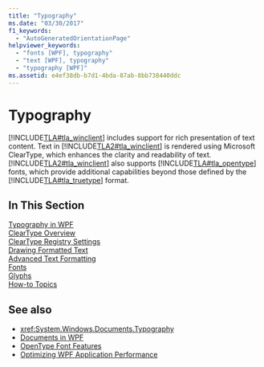 ```yaml
---
title: "Typography"
ms.date: "03/30/2017"
f1_keywords: 
  - "AutoGeneratedOrientationPage"
helpviewer_keywords: 
  - "fonts [WPF], typography"
  - "text [WPF], typography"
  - "typography [WPF]"
ms.assetid: e4ef38db-b7d1-4bda-87ab-8bb738440ddc
---
```

# Typography
[!INCLUDE[TLA#tla_winclient](../../../../includes/tlasharptla-winclient-md.md)] includes support for rich presentation of text content. Text in [!INCLUDE[TLA2#tla_winclient](../../../../includes/tla2sharptla-winclient-md.md)] is rendered using Microsoft ClearType, which enhances the clarity and readability of text. [!INCLUDE[TLA2#tla_winclient](../../../../includes/tla2sharptla-winclient-md.md)] also supports [!INCLUDE[TLA#tla_opentype](../../../../includes/tlasharptla-opentype-md.md)] fonts, which provide additional capabilities beyond those defined by the [!INCLUDE[TLA#tla_truetype](../../../../includes/tlasharptla-truetype-md.md)] format.  
  
## In This Section  
 [Typography in WPF](typography-in-wpf.md)  
 [ClearType Overview](cleartype-overview.md)  
 [ClearType Registry Settings](cleartype-registry-settings.md)  
 [Drawing Formatted Text](drawing-formatted-text.md)  
 [Advanced Text Formatting](advanced-text-formatting.md)  
 [Fonts](fonts-wpf.md)  
 [Glyphs](glyphs.md)  
 [How-to Topics](typography-how-to-topics.md)  
  
## See also

- <xref:System.Windows.Documents.Typography>
- [Documents in WPF](documents-in-wpf.md)
- [OpenType Font Features](opentype-font-features.md)
- [Optimizing WPF Application Performance](optimizing-wpf-application-performance.md)
